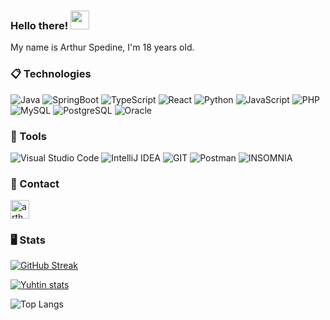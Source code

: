 ### Hello there! <img src="https://raw.githubusercontent.com/aemmadi/aemmadi/master/wave.gif" width="30px">

My name is Arthur Spedine, I'm 18 years old.

### 📋 Technologies
  ![Java](https://img.shields.io/badge/Java-000000?style=for-the-badge&logo=java)
  ![SpringBoot](https://img.shields.io/badge/Spring%20Boot-000000?style=for-the-badge&logo=spring)
  ![TypeScript](https://img.shields.io/badge/TypeScript-000000?style=for-the-badge&logo=typescript)
  ![React](https://img.shields.io/badge/react%20js-000000?style=for-the-badge&logo=react)
  ![Python](https://img.shields.io/badge/Python-000000?style=for-the-badge&logo=python)
  ![JavaScript](https://img.shields.io/badge/JavaScript-000000?style=for-the-badge&logo=javascript)
  ![PHP](https://img.shields.io/badge/php-000000?style=for-the-badge&logo=php)
  ![MySQL](https://img.shields.io/badge/MySQL-000000?style=for-the-badge&logo=mysql)
  ![PostgreSQL](https://img.shields.io/badge/PostgreSQL-000000?style=for-the-badge&logo=postgresql)
  ![Oracle](https://img.shields.io/badge/Oracle-000000?style=for-the-badge&logo=oracle)

### 🚀 Tools
  ![Visual Studio Code](https://img.shields.io/badge/VSCode-000000?style=for-the-badge&logo=visual-studio-code&logoColor=blue)
  ![IntelliJ IDEA](https://img.shields.io/badge/IntelliJ-000000?style=for-the-badge&logo=intellij-idea)
  ![GIT](https://img.shields.io/badge/git-000000?style=for-the-badge&logo=git)
  ![Postman](https://img.shields.io/badge/Postman-000000?style=for-the-badge&logo=postman)
  ![INSOMNIA](https://img.shields.io/badge/insomnia-000000?style=for-the-badge&logo=insomnia)
  
### 💬 Contact
<a href="https://linkedin.com/in/arthurspedine" target="blank"><img align="center" src="https://raw.githubusercontent.com/rahuldkjain/github-profile-readme-generator/master/src/images/icons/Social/linked-in-alt.svg" alt="arthur-spedine-8269732a6" height="30" width="30" /></a>

### 🖥️ Stats
  
  [![GitHub Streak](https://streak-stats.demolab.com?user=arthurspedine&theme=monokai-metallian&hide_border=true&date_format=j%20M%5B%20Y%5D)](https://git.io/streak-stats)
  
  [![Yuhtin stats](https://github-readme-stats.vercel.app/api?username=arthurspedine&show_icons=true&count_private=true&theme=react&hide_border=true&bg_color=1F222E&hide_title=true&icon_color=F8D866)](https://github.com/arthurspedine/)
  
  ![Top Langs](https://github-readme-stats-git-masterrstaa-rickstaa.vercel.app/api/top-langs/?username=arthurspedine&layout=compact&theme=react&hide_border=true&bg_color=1F222E&title_color=F85D7F&icon_color=F8D866)
